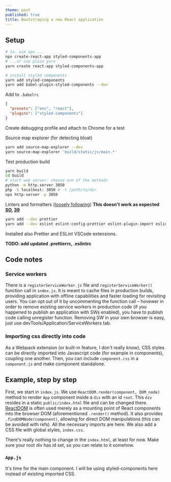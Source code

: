 ```yaml
---
theme: post
published: true
title: Bootstraping a new React application
---
```

## Setup

```bash
# 1a. use npx ...
npx create-react-app styled-components-app
# ...or use plain yarn
yarn create react-app styled-components-app

# install styled components
yarn add styled-components
yarn add babel-plugin-styled-components --dev
```

Add to `.babelrc`
```json
{
  "presets": ["env", "react"],
  "plugins": ["styled-components"]
}
```

Create debugging profile and attach to Chrome for a test

Source map explorer (for detecting bloat)
```bash
yarn add source-map-explorer --dev
yarn source-map-explorer 'build/static/js/main.*'
```

Test production build
```bash
yarn build
cd build
# start web server: choose one of the methods
python -m http.server 3050
php -S localhost: 3050 # -t /path/to/dir
npx http-server -p 3050
```


Linters and formatters ([loosely following](https://www.robinwieruch.de/react-eslint-webpack-babel/))
**This doesn't work as expected [SO](https://stackoverflow.com/questions/44690308/whats-the-difference-between-prettier-eslint-eslint-plugin-prettier-and-eslint), [39](https://www.39digits.com/configure-prettier-and-eslint-in-visual-studio-code/)**
```bash
yarn add --dev prettier
yarn add --dev eslint eslint-config-prettier eslint-plugin-import eslint-plugin-jsx-a11y eslint-plugin-react eslint-config-airbnb
```

Installed also Prettier and ESLint VSCode extensions. 

**TODO: add updated .prettierrc, .eslintrc**

## Code notes

### Service workers
There is a `registerServiceWorker.js` file and `registerServiceWorker()` function call in `index.js`. It is meant to cache files in production builds, providing application with offline capabilities and faster loading for revisiting users. You can opt out of it by uncommenting the function call – hovewer in order to remove existing service workers in production code (if you happened to publish an application with SWs enabled), you have to publish code calling unregister function. Removing SW in your own browser is easy, just use devTools/Application/ServiceWorkers tab.

### Importing css directly into code
As a Webpack extension (or built-in feature, I don't really know), CSS styles can be directly imported into Javascript code (for example in components), coupling one another. Then, you can include `component.css` in a `component.js` and make component standalone.

## Example, step by step
First, we start in `index.js`. We use `ReactDOM.render(component, DOM_node)` method to render `App` component inside a `div` with an id `root`. This `div` resides in a static `public/index.html` file and can be changed there.
[ReactDOM](https://reactjs.org/docs/react-dom.html) is often used merely as a mounting point of React components into the browser DOM (aforementioned `.render()` method). It also provides `.findDOMNode(component)`, allowing for direct DOM manipulations (this can be avoided with refs).
All the necessary imports are here. We also add a CSS file with global styles, `index.css`.

There's really nothing to change in the `index.html`, at least for now. Make sure your root div has id set, so you can relate to it somehow.

### `App.js`

It's time for the main component. I will be using styled-components here instead of existing imported CSS.